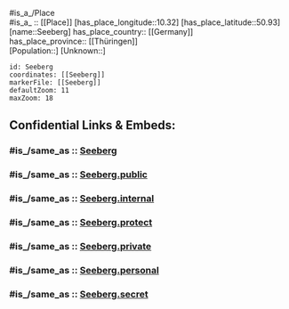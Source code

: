 ﻿---
confidential: public
isDeleted: false
location:
- 50.93
- 10.32
mapmarker: city
mapzoom:
- 7
- 12
SpocWebEntityId: 34164
tags:
- geo/City
type: City
---

#is_a_/Place  
#is_a_ :: [[Place]] 
[has_place_longitude::10.32] 
[has_place_latitude::50.93] 
[name::Seeberg] 
has_place_country:: [[Germany]]  
has_place_province:: [[Thüringen]]  
[Population::] 
[Unknown::] 


```leaflet
id: Seeberg
coordinates: [[Seeberg]] 
markerFile: [[Seeberg]] 
defaultZoom: 11 
maxZoom: 18
```


## Confidential Links & Embeds: 

### #is_/same_as :: [Seeberg](/_Standards/Earth/Continent/Europe/Europe~Central/Germany/Germany~East/Thüringen/counties~TH/Wartburgkreis/cities~Wartburgkreis/Marksuhl/City/Seeberg.md) 

### #is_/same_as :: [Seeberg.public](/_public/Earth/Continent/Europe/Europe~Central/Germany/Germany~East/Thüringen/counties~TH/Wartburgkreis/cities~Wartburgkreis/Marksuhl/City/Seeberg.public.md) 

### #is_/same_as :: [Seeberg.internal](/_internal/Earth/Continent/Europe/Europe~Central/Germany/Germany~East/Thüringen/counties~TH/Wartburgkreis/cities~Wartburgkreis/Marksuhl/City/Seeberg.internal.md) 

### #is_/same_as :: [Seeberg.protect](/_protect/Earth/Continent/Europe/Europe~Central/Germany/Germany~East/Thüringen/counties~TH/Wartburgkreis/cities~Wartburgkreis/Marksuhl/City/Seeberg.protect.md) 

### #is_/same_as :: [Seeberg.private](/_private/Earth/Continent/Europe/Europe~Central/Germany/Germany~East/Thüringen/counties~TH/Wartburgkreis/cities~Wartburgkreis/Marksuhl/City/Seeberg.private.md) 

### #is_/same_as :: [Seeberg.personal](/_personal/Earth/Continent/Europe/Europe~Central/Germany/Germany~East/Thüringen/counties~TH/Wartburgkreis/cities~Wartburgkreis/Marksuhl/City/Seeberg.personal.md) 

### #is_/same_as :: [Seeberg.secret](/_secret/Earth/Continent/Europe/Europe~Central/Germany/Germany~East/Thüringen/counties~TH/Wartburgkreis/cities~Wartburgkreis/Marksuhl/City/Seeberg.secret.md)

